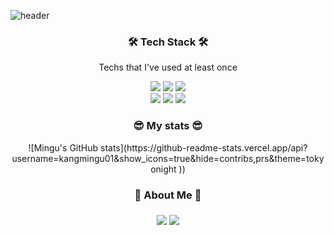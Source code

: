 
![header](https://capsule-render.vercel.app/api?type=Waving&color=auto&height=250&section=header&text=Mingu's%20GitHub&fontSize=70&animation=scaleIn)
<div align='center'>
  <h3>🛠️ Tech Stack 🛠️</h3>
  <p>Techs that I've used at least once</p>
  <img src="https://img.shields.io/badge/HTML5-E34F26?style=flat-square&logo=HTML5&logoColor=white"/>
  <img src="https://img.shields.io/badge/CSS3-1572B6?style=flat-square&logo=CSS3&logoColor=white"/>
	<img src="https://img.shields.io/badge/JavaScript-F7DF1E?style=flat-square&logo=JavaScript&logoColor=white"/>
  <!-- <img src="https://img.shields.io/badge/React-61DAFB?style=flat-square&logo=React&logoColor=white"/> -->
  </br>
  <img src="https://img.shields.io/badge/Java-007396?style=flat-square&logo=Java&logoColor=white"/>
  <img src="https://img.shields.io/badge/C-A8B9CC?style=flat-square&logo=C&logoColor=white"/>
  <img src="https://img.shields.io/badge/Swift-FA7343?style=flat-square&logo=Swift&logoColor=white"/>
  <br>
  <h3>😎 My stats 😎</h3>
  ![Mingu's GitHub stats](https://github-readme-stats.vercel.app/api?username=kangmingu01&show_icons=true&hide=contribs,prs&theme=tokyonight ))
  <br>
  <h3>🧸 About Me 🧸<h3>
  <a href="https://velog.io/@jkang4531"><img src="https://img.shields.io/badge/Velog-1DBF73?style=flat-square&logo=Vimeo&logoColor=white"/></a>
  <a href="https://www.instagram.com/Kang.__.mingu"><img src="https://img.shields.io/badge/Instagram-E4405F?style=flat-square&logo=Instagram&logoColor=white"/></a>
</div>
